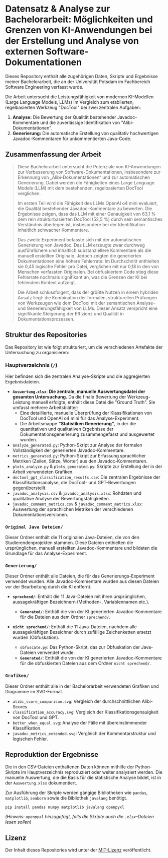 # Datensatz & Analyse zur Bachelorarbeit: Möglichkeiten und Grenzen von KI-Anwendungen bei der Erstellung und Analyse von externen Software-Dokumentationen

Dieses Repository enthält alle zugehörigen Daten, Skripte und Ergebnisse meiner Bachelorarbeit, die an der Universität Potsdam im Fachbereich Software Engineering verfasst wurde.

Die Arbeit untersucht die Leistungsfähigkeit von modernen KI-Modellen (Large Language Models, LLMs) im Vergleich zum etablierten, regelbasierten Werkzeug "DocTool" bei zwei zentralen Aufgaben:
1.  **Analyse:** Die Bewertung der Qualität bestehender Javadoc-Kommentare und die zuverlässige Identifikation von "Alibi-Dokumentationen".
2.  **Generierung:** Die automatische Erstellung von qualitativ hochwertigen Javadoc-Kommentaren für unkommentierten Java-Code.

## Zusammenfassung der Arbeit

> Diese Bachelorarbeit untersucht die Potenziale von KI-Anwendungen zur Verbesserung von Software-Dokumentationen, insbesondere zur Erkennung von „Alibi-Dokumentationen“ und zur automatischen Generierung. Dabei werden die Fähigkeiten eines Large Language Models (LLM) mit dem bestehenden, regelbasierten DocTool verglichen.
>
> Im ersten Teil wird die Fähigkeit des LLMs OpenAI o4 mini evaluiert, die Qualität bestehender Javadoc-Kommentare zu bewerten. Die Ergebnisse zeigen, dass das LLM mit einer Genauigkeit von 63,1 % dem rein strukturbasierten DocTool (52,5 %) durch sein semantisches Verständnis überlegen ist, insbesondere bei der Identifikation inhaltlich schwacher Kommentare.
>
> Das zweite Experiment befasste sich mit der automatischen Generierung von Javadoc. Das LLM erzeugte zwar durchweg ausführlichere und inhaltlich substanziellere Kommentare als die manuell erstellten Originale. Jedoch zeigten die generierten Dokumentationen eine höhere Fehlerrate: Im Durchschnitt enthielten sie 0,45 logische Fehler pro Datei, verglichen mit nur 0,18 in den von Menschen verfassten Originalen. Bei obfuskiertem Code stieg diese Fehlerrate nochmals signifikant an, was die Grenzen der KI bei fehlendem Kontext aufzeigt.
>
> Die Arbeit schlussfolgert, dass der größte Nutzen in einem hybriden Ansatz liegt: die Kombination der formalen, strukturellen Prüfungen von Werkzeugen wie dem DocTool mit der semantischen Analyse- und Generierungsfähigkeit von LLMs. Dieser Ansatz verspricht eine signifikante Steigerung der Effizienz und Qualität in Dokumentationsprozessen.

## Struktur des Repositories

Das Repository ist wie folgt strukturiert, um die verschiedenen Artefakte der Untersuchung zu organisieren:

### Hauptverzeichnis (`/`)

Hier befinden sich die zentralen Analyse-Skripte und die aggregierten Ergebnisdateien.

-   **`Auswertung.xlsx`**: **Die zentrale, manuelle Auswertungsdatei der gesamten Untersuchung.** Da die finale Bewertung der Werkzeug-Leistung manuell erfolgte, enthält diese Datei die "Ground Truth". Sie umfasst mehrere Arbeitsblätter:
    -   Eine detaillierte, manuelle Überprüfung der Klassifikationen von DocTool und OpenAI o4 mini für das Analyse-Experiment.
    -   Die Arbeitsmappe **"Statistiken Generierung"**, in der die quantitativen und qualitativen Ergebnisse der Dokumentationsgenerierung zusammengefasst und ausgewertet wurden.
-   `analyze_generated.py`: Python-Skript zur Analyse der formalen Vollständigkeit der generierten Javadoc-Kommentare.
-   `metrics_generated.py`: Python-Skript zur Erfassung sprachlicher Metriken (Zeilen, Sätze, Wörter) aus den Javadoc-Kommentaren.
-   `plots_analyze.py` & `plots_generated.py`: Skripte zur Erstellung der in der Arbeit verwendeten Grafiken.
-   `doctool_gpt_classification_results.csv`: Die zentralen Ergebnisse der Klassifikationsanalyse, die DocTool- und GPT-Bewertungen gegenüberstellt.
-   `javadoc_analysis.csv` & `javadoc_analysis.xlsx`: Rohdaten und qualitative Analyse der Bewertungsfähigkeiten.
-   `javadoc_comment_metrics.csv` & `javadoc_comment_metrics.xlsx`: Auswertung der sprachlichen Metriken der verschiedenen Dokumentationsversionen.

### `Original Java Dateien/`

Dieser Ordner enthält die 11 originalen Java-Dateien, die von den Studierendenprojekten stammen. Diese Dateien enthielten die ursprünglichen, manuell erstellten Javadoc-Kommentare und bildeten die Grundlage für das Analyse-Experiment.

### `Generierung/`

Dieser Ordner enthält alle Dateien, die für das Generierungs-Experiment verwendet wurden. Alle Javadoc-Kommentare wurden aus diesen Dateien vor der Bearbeitung durch die KI entfernt.

-   **`sprechend/`**: Enthält die 11 Java-Dateien mit ihren ursprünglichen, aussagekräftigen Bezeichnern (Methoden-, Variablennamen etc.).
    -   **`Generated/`**: Enthält die von der KI generierten Javadoc-Kommentare für die Dateien aus dem Ordner `sprechend/`.

-   **`nicht sprechend/`**: Enthält die 11 Java-Dateien, nachdem alle aussagekräftigen Bezeichner durch zufällige Zeichenketten ersetzt wurden (Obfuskation).
    -   `obfuscate.py`: Das Python-Skript, das zur Obfuskation der Java-Dateien verwendet wurde.
    -   **`Generated/`**: Enthält die von der KI generierten Javadoc-Kommentare für die obfuskierten Dateien aus dem Ordner `nicht sprechend/`.

### `Grafiken/`

Dieser Ordner enthält alle in der Bachelorarbeit verwendeten Grafiken und Diagramme im SVG-Format.

-   `alibi_score_comparison.svg`: Vergleich der durchschnittlichen Alibi-Scores.
-   `classification_accuracy.svg`: Vergleich der Klassifikationsgenauigkeit von DocTool und GPT.
-   `better_when_equal.svg`: Analyse der Fälle mit übereinstimmender Klassifikation.
-   `javadoc_metrics_extended.svg`: Vergleich der Kommentarstruktur und logischen Fehler.

## Reproduktion der Ergebnisse

Die in den CSV-Dateien enthaltenen Daten können mithilfe der Python-Skripte im Hauptverzeichnis reproduziert oder weiter analysiert werden. Die manuelle Auswertung, die die Basis für die statistische Analyse bildet, ist in der `Auswertung.xlsx` dokumentiert.

Zur Ausführung der Skripte werden gängige Bibliotheken wie `pandas`, `matplotlib`, `seaborn` sowie die Bibliothek `javalang` benötigt.

```bash
pip install pandas numpy matplotlib javalang openpyxl
```
*(Hinweis: `openpyxl` hinzugefügt, falls die Skripte auch die `.xlsx`-Dateien lesen sollen)*

## Lizenz

Der Inhalt dieses Repositories wird unter der [MIT-Lizenz](LICENSE) veröffentlicht.
